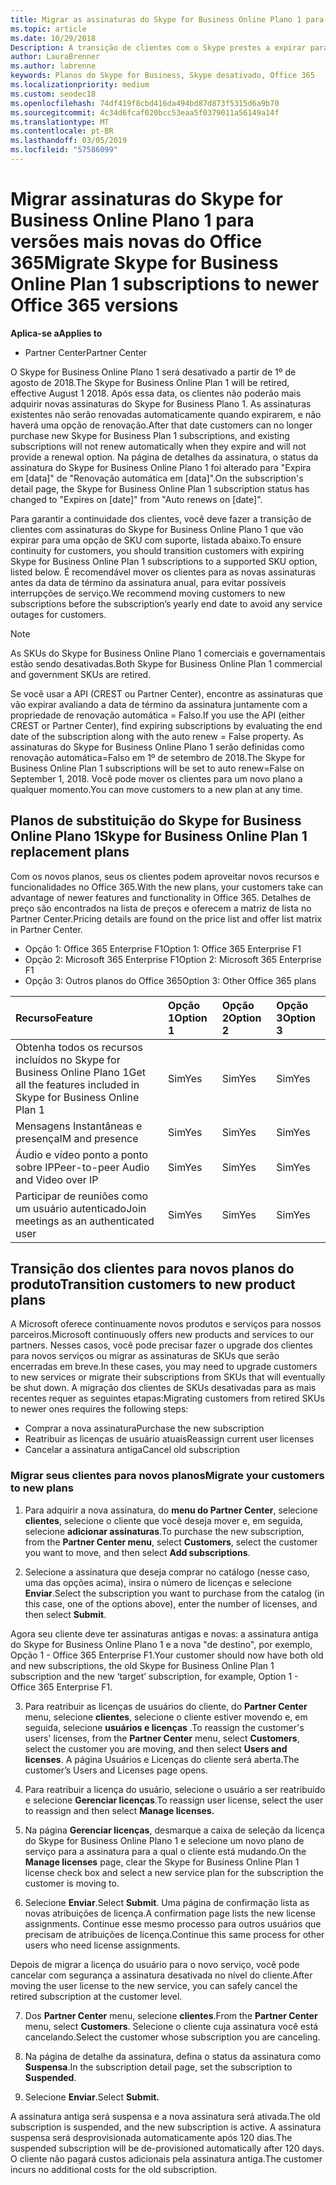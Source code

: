 ```yaml
---
title: Migrar as assinaturas do Skype for Business Online Plano 1 para versões mais recentes do Office 365 | Partner Center
ms.topic: article
ms.date: 10/29/2018
Description: A transição de clientes com o Skype prestes a expirar para assinaturas de negócios Online plano 1 para uma opção de SKU com suporte. É recomendável mover os clientes para novas assinaturas antes da data de término da assinatura anual.
author: LauraBrenner
ms.author: labrenne
keywords: Planos do Skype for Business, Skype desativado, Office 365
ms.localizationpriority: medium
ms.custom: seodec18
ms.openlocfilehash: 74df419f8cbd416da494bd87d873f5315d6a9b70
ms.sourcegitcommit: 4c34d6fcaf020bcc53eaa5f0379011a56149a14f
ms.translationtype: MT
ms.contentlocale: pt-BR
ms.lasthandoff: 03/05/2019
ms.locfileid: "57586099"
---
```

# <a name="migrate-skype-for-business-online-plan-1-subscriptions-to-newer-office-365-versions"></a><span data-ttu-id="53d03-105">Migrar assinaturas do Skype for Business Online Plano 1 para versões mais novas do Office 365</span><span class="sxs-lookup"><span data-stu-id="53d03-105">Migrate Skype for Business Online Plan 1 subscriptions to newer Office 365 versions</span></span>

<span data-ttu-id="53d03-106">**Aplica-se a**</span><span class="sxs-lookup"><span data-stu-id="53d03-106">**Applies to**</span></span>

- <span data-ttu-id="53d03-107">Partner Center</span><span class="sxs-lookup"><span data-stu-id="53d03-107">Partner Center</span></span>

<span data-ttu-id="53d03-108">O Skype for Business Online Plano 1 será desativado a partir de 1º de agosto de 2018.</span><span class="sxs-lookup"><span data-stu-id="53d03-108">The Skype for Business Online Plan 1 will be retired, effective August 1 2018.</span></span> <span data-ttu-id="53d03-109">Após essa data, os clientes não poderão mais adquirir novas assinaturas do Skype for Business Plano 1. As assinaturas existentes não serão renovadas automaticamente quando expirarem, e não haverá uma opção de renovação.</span><span class="sxs-lookup"><span data-stu-id="53d03-109">After that date customers can no longer purchase new Skype for Business Plan 1 subscriptions, and existing subscriptions will not renew automatically when they expire and will not provide a renewal option.</span></span> <span data-ttu-id="53d03-110">Na página de detalhes da assinatura, o status da assinatura do Skype for Business Online Plano 1 foi alterado para "Expira em [data]" de "Renovação automática em [data]".</span><span class="sxs-lookup"><span data-stu-id="53d03-110">On the subscription's detail page, the Skype for Business Online Plan 1 subscription status has changed to "Expires on [date]" from "Auto renews on [date]".</span></span>  

<span data-ttu-id="53d03-111">Para garantir a continuidade dos clientes, você deve fazer a transição de clientes com assinaturas do Skype for Business Online Plano 1 que vão expirar para uma opção de SKU com suporte, listada abaixo.</span><span class="sxs-lookup"><span data-stu-id="53d03-111">To ensure continuity for customers, you should transition customers with expiring Skype for Business Online Plan 1 subscriptions to a supported SKU option, listed below.</span></span> <span data-ttu-id="53d03-112">É recomendável mover os clientes para as novas assinaturas antes da data de término da assinatura anual, para evitar possíveis interrupções de serviço.</span><span class="sxs-lookup"><span data-stu-id="53d03-112">We recommend moving customers to new subscriptions before the subscription’s yearly end date to avoid any service outages for customers.</span></span> 

>[!NOTE]
><span data-ttu-id="53d03-113">As SKUs do Skype for Business Online Plano 1 comerciais e governamentais estão sendo desativadas.</span><span class="sxs-lookup"><span data-stu-id="53d03-113">Both Skype for Business Online Plan 1 commercial and government SKUs are retired.</span></span>

<span data-ttu-id="53d03-114">Se você usar a API (CREST ou Partner Center), encontre as assinaturas que vão expirar avaliando a data de término da assinatura juntamente com a propriedade de renovação automática = Falso.</span><span class="sxs-lookup"><span data-stu-id="53d03-114">If you use the API (either CREST or Partner Center), find expiring subscriptions by evaluating the end date of the subscription along with the auto renew = False property.</span></span> <span data-ttu-id="53d03-115">As assinaturas do Skype for Business Online Plano 1 serão definidas como renovação automática=Falso em 1º de setembro de 2018.</span><span class="sxs-lookup"><span data-stu-id="53d03-115">The Skype for Business Online Plan 1 subscriptions will be set to auto renew=False on September 1, 2018.</span></span> <span data-ttu-id="53d03-116">Você pode mover os clientes para um novo plano a qualquer momento.</span><span class="sxs-lookup"><span data-stu-id="53d03-116">You can move customers to a new plan at any time.</span></span> 

## <a name="skype-for-business-online-plan-1-replacement-plans"></a><span data-ttu-id="53d03-117">Planos de substituição do Skype for Business Online Plano 1</span><span class="sxs-lookup"><span data-stu-id="53d03-117">Skype for Business Online Plan 1 replacement plans</span></span>

<span data-ttu-id="53d03-118">Com os novos planos, seus os clientes podem aproveitar novos recursos e funcionalidades no Office 365.</span><span class="sxs-lookup"><span data-stu-id="53d03-118">With the new plans, your customers take can advantage of newer features and functionality in Office 365.</span></span> <span data-ttu-id="53d03-119">Detalhes de preço são encontrados na lista de preços e oferecem a matriz de lista no Partner Center.</span><span class="sxs-lookup"><span data-stu-id="53d03-119">Pricing details are found on the price list and offer list matrix in Partner Center.</span></span> 

- <span data-ttu-id="53d03-120">Opção 1: Office 365 Enterprise F1</span><span class="sxs-lookup"><span data-stu-id="53d03-120">Option 1: Office 365 Enterprise F1</span></span>
- <span data-ttu-id="53d03-121">Opção 2: Microsoft 365 Enterprise F1</span><span class="sxs-lookup"><span data-stu-id="53d03-121">Option 2: Microsoft 365 Enterprise F1</span></span>
- <span data-ttu-id="53d03-122">Opção 3: Outros planos do Office 365</span><span class="sxs-lookup"><span data-stu-id="53d03-122">Option 3: Other Office 365 plans</span></span>

|<span data-ttu-id="53d03-123">**Recurso**</span><span class="sxs-lookup"><span data-stu-id="53d03-123">**Feature**</span></span>    |<span data-ttu-id="53d03-124">**Opção 1**</span><span class="sxs-lookup"><span data-stu-id="53d03-124">**Option 1**</span></span>   |<span data-ttu-id="53d03-125">**Opção 2**</span><span class="sxs-lookup"><span data-stu-id="53d03-125">**Option 2**</span></span>   |<span data-ttu-id="53d03-126">**Opção 3**</span><span class="sxs-lookup"><span data-stu-id="53d03-126">**Option 3**</span></span>   |
|:-----------------|:-----------------|:-------------|:------------|
|<span data-ttu-id="53d03-127">Obtenha todos os recursos incluídos no Skype for Business Online Plano 1</span><span class="sxs-lookup"><span data-stu-id="53d03-127">Get all the features included in Skype for Business Online Plan 1</span></span>|<span data-ttu-id="53d03-128">Sim</span><span class="sxs-lookup"><span data-stu-id="53d03-128">Yes</span></span>   |<span data-ttu-id="53d03-129">Sim</span><span class="sxs-lookup"><span data-stu-id="53d03-129">Yes</span></span>   |<span data-ttu-id="53d03-130">Sim</span><span class="sxs-lookup"><span data-stu-id="53d03-130">Yes</span></span>   |
|<span data-ttu-id="53d03-131">Mensagens Instantâneas e presença</span><span class="sxs-lookup"><span data-stu-id="53d03-131">IM and presence</span></span> |<span data-ttu-id="53d03-132">Sim</span><span class="sxs-lookup"><span data-stu-id="53d03-132">Yes</span></span>   |<span data-ttu-id="53d03-133">Sim</span><span class="sxs-lookup"><span data-stu-id="53d03-133">Yes</span></span>   |<span data-ttu-id="53d03-134">Sim</span><span class="sxs-lookup"><span data-stu-id="53d03-134">Yes</span></span>   |
|<span data-ttu-id="53d03-135">Áudio e vídeo ponto a ponto sobre IP</span><span class="sxs-lookup"><span data-stu-id="53d03-135">Peer-to-peer Audio and Video over IP</span></span>|<span data-ttu-id="53d03-136">Sim</span><span class="sxs-lookup"><span data-stu-id="53d03-136">Yes</span></span>   |<span data-ttu-id="53d03-137">Sim</span><span class="sxs-lookup"><span data-stu-id="53d03-137">Yes</span></span>   |<span data-ttu-id="53d03-138">Sim</span><span class="sxs-lookup"><span data-stu-id="53d03-138">Yes</span></span>   
|<span data-ttu-id="53d03-139">Participar de reuniões como um usuário autenticado</span><span class="sxs-lookup"><span data-stu-id="53d03-139">Join meetings as an authenticated user</span></span>| <span data-ttu-id="53d03-140">Sim</span><span class="sxs-lookup"><span data-stu-id="53d03-140">Yes</span></span>   |<span data-ttu-id="53d03-141">Sim</span><span class="sxs-lookup"><span data-stu-id="53d03-141">Yes</span></span>   |<span data-ttu-id="53d03-142">Sim</span><span class="sxs-lookup"><span data-stu-id="53d03-142">Yes</span></span>   |

## <a name="transition-customers-to-new-product-plans"></a><span data-ttu-id="53d03-143">Transição dos clientes para novos planos do produto</span><span class="sxs-lookup"><span data-stu-id="53d03-143">Transition customers to new product plans</span></span>

<span data-ttu-id="53d03-144">A Microsoft oferece continuamente novos produtos e serviços para nossos parceiros.</span><span class="sxs-lookup"><span data-stu-id="53d03-144">Microsoft continuously offers new products and services to our partners.</span></span> <span data-ttu-id="53d03-145">Nesses casos, você pode precisar fazer o upgrade dos clientes para novos serviços ou migrar as assinaturas de SKUs que serão encerradas em breve.</span><span class="sxs-lookup"><span data-stu-id="53d03-145">In these cases, you may need to upgrade customers to new services or migrate their subscriptions from SKUs that will eventually be shut down.</span></span> <span data-ttu-id="53d03-146">A migração dos clientes de SKUs desativadas para as mais recentes requer as seguintes etapas:</span><span class="sxs-lookup"><span data-stu-id="53d03-146">Migrating customers from retired SKUs to newer ones requires the following steps:</span></span>

- <span data-ttu-id="53d03-147">Comprar a nova assinatura</span><span class="sxs-lookup"><span data-stu-id="53d03-147">Purchase the new subscription</span></span>
- <span data-ttu-id="53d03-148">Reatribuir as licenças de usuário atuais</span><span class="sxs-lookup"><span data-stu-id="53d03-148">Reassign current user licenses</span></span>
- <span data-ttu-id="53d03-149">Cancelar a assinatura antiga</span><span class="sxs-lookup"><span data-stu-id="53d03-149">Cancel old subscription</span></span>

### <a name="migrate-your-customers-to-new-plans"></a><span data-ttu-id="53d03-150">Migrar seus clientes para novos planos</span><span class="sxs-lookup"><span data-stu-id="53d03-150">Migrate your customers to new plans</span></span>

1. <span data-ttu-id="53d03-151">Para adquirir a nova assinatura, do **menu do Partner Center**, selecione **clientes**, selecione o cliente que você deseja mover e, em seguida, selecione **adicionar assinaturas**.</span><span class="sxs-lookup"><span data-stu-id="53d03-151">To purchase the new subscription, from the **Partner Center menu**, select **Customers**, select the customer you want to move, and then select **Add subscriptions**.</span></span>

2. <span data-ttu-id="53d03-152">Selecione a assinatura que deseja comprar no catálogo (nesse caso, uma das opções acima), insira o número de licenças e selecione **Enviar**.</span><span class="sxs-lookup"><span data-stu-id="53d03-152">Select the subscription you want to purchase from the catalog (in this case, one of the options above), enter the number of licenses, and then select **Submit**.</span></span> 

<span data-ttu-id="53d03-153">Agora seu cliente deve ter assinaturas antigas e novas: a assinatura antiga do Skype for Business Online Plano 1 e a nova "de destino", por exemplo, Opção 1 - Office 365 Enterprise F1.</span><span class="sxs-lookup"><span data-stu-id="53d03-153">Your customer should now have both old and new subscriptions, the old Skype for Business Online Plan 1  subscription and the new ‘target’ subscription, for example, Option 1 - Office 365 Enterprise F1.</span></span>

3. <span data-ttu-id="53d03-154">Para reatribuir as licenças de usuários do cliente, do **Partner Center** menu, selecione **clientes**, selecione o cliente estiver movendo e, em seguida, selecione **usuários e licenças** .</span><span class="sxs-lookup"><span data-stu-id="53d03-154">To reassign the customer's users' licenses, from the **Partner Center** menu, select **Customers**, select the customer you are moving, and then select **Users and licenses**.</span></span> <span data-ttu-id="53d03-155">A página Usuários e Licenças do cliente será aberta.</span><span class="sxs-lookup"><span data-stu-id="53d03-155">The customer’s Users and Licenses page opens.</span></span>

4. <span data-ttu-id="53d03-156">Para reatribuir a licença do usuário, selecione o usuário a ser reatribuído e selecione **Gerenciar licenças**.</span><span class="sxs-lookup"><span data-stu-id="53d03-156">To reassign user license, select the user to reassign and then select **Manage licenses.**</span></span>

5. <span data-ttu-id="53d03-157">Na página **Gerenciar licenças**, desmarque a caixa de seleção da licença do Skype for Business Online Plano 1 e selecione um novo plano de serviço para a assinatura para a qual o cliente está mudando.</span><span class="sxs-lookup"><span data-stu-id="53d03-157">On the **Manage licenses** page, clear the Skype for Business Online Plan 1 license check box and select a new service plan for the subscription the customer is moving to.</span></span>

6. <span data-ttu-id="53d03-158">Selecione **Enviar**.</span><span class="sxs-lookup"><span data-stu-id="53d03-158">Select **Submit**.</span></span> <span data-ttu-id="53d03-159">Uma página de confirmação lista as novas atribuições de licença.</span><span class="sxs-lookup"><span data-stu-id="53d03-159">A confirmation page lists the new license assignments.</span></span> <span data-ttu-id="53d03-160">Continue esse mesmo processo para outros usuários que precisam de atribuições de licença.</span><span class="sxs-lookup"><span data-stu-id="53d03-160">Continue this same process for other users who need license assignments.</span></span>

<span data-ttu-id="53d03-161">Depois de migrar a licença do usuário para o novo serviço, você pode cancelar com segurança a assinatura desativada no nível do cliente.</span><span class="sxs-lookup"><span data-stu-id="53d03-161">After moving the user license to the new service, you can safely cancel the retired subscription at the customer level.</span></span>

7. <span data-ttu-id="53d03-162">Dos **Partner Center** menu, selecione **clientes**.</span><span class="sxs-lookup"><span data-stu-id="53d03-162">From the **Partner Center** menu, select **Customers**.</span></span> <span data-ttu-id="53d03-163">Selecione o cliente cuja assinatura você está cancelando.</span><span class="sxs-lookup"><span data-stu-id="53d03-163">Select the customer whose subscription you are canceling.</span></span>

8. <span data-ttu-id="53d03-164">Na página de detalhe da assinatura, defina o status da assinatura como **Suspensa**.</span><span class="sxs-lookup"><span data-stu-id="53d03-164">In the subscription detail page, set the subscription to **Suspended**.</span></span>

9. <span data-ttu-id="53d03-165">Selecione **Enviar**.</span><span class="sxs-lookup"><span data-stu-id="53d03-165">Select **Submit.**</span></span>

<span data-ttu-id="53d03-166">A assinatura antiga será suspensa e a nova assinatura será ativada.</span><span class="sxs-lookup"><span data-stu-id="53d03-166">The old subscription is suspended, and the new subscription is active.</span></span> <span data-ttu-id="53d03-167">A assinatura suspensa será desprovisionada automaticamente após 120 dias.</span><span class="sxs-lookup"><span data-stu-id="53d03-167">The suspended subscription will be de-provisioned automatically after 120 days.</span></span> <span data-ttu-id="53d03-168">O cliente não pagará custos adicionais pela assinatura antiga.</span><span class="sxs-lookup"><span data-stu-id="53d03-168">The customer incurs no additional costs for the old subscription.</span></span>

